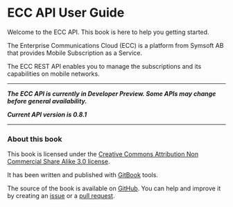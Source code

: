 # ECC API User Guide

Welcome to the ECC API. This book is here to help you getting started.

The Enterprise Communications Cloud \(ECC\) is a platform from Symsoft AB that provides Mobile Subscription as a Service.

The ECC REST API enables you to manage the subscriptions and its capabilities on mobile networks.

---

_**The ECC API is currently in Developer Preview. Some APIs may change before general availability.**_

_**Current API version is 0.8.1**_

---

### About this book

This book is licensed under the [Creative Commons Attribution Non Commercial Share Alike 3.0 license](http://creativecommons.org/licenses/by-nc-sa/3.0/).

It has been written and published with [GitBook](https://www.gitbook.io) tools.

The source of the book is available on [GitHub](https://github.com/symsoft/ecc-api-guide). You can help and improve it by creating an [issue](https://github.com/symsoft/ecc-api-guide/issues) or a [pull request](https://github.com/symsoft/ecc-api-guide/pulls).

